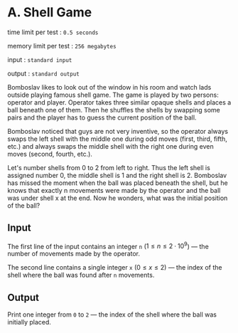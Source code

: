﻿# A. Shell Game

time limit per test : `0.5 seconds`

memory limit per test : `256 megabytes`

input : `standard input`

output : `standard output`

Bomboslav likes to look out of the window in his room and watch lads outside playing famous shell game.
The game is played by two persons: operator and player.
Operator takes three similar opaque shells and places a ball beneath one of them.
Then he shuffles the shells by swapping some pairs and the player has to guess the current position of the ball.

Bomboslav noticed that guys are not very inventive, so the operator always swaps the left shell with the middle one during odd moves (first, third, fifth, etc.) and always swaps the middle shell with the right one during even moves (second, fourth, etc.).

Let's number shells from 0 to 2 from left to right. Thus the left shell is assigned number 0, the middle shell is 1 and the right shell is 2. Bomboslav has missed the moment when the ball was placed beneath the shell, but he knows that exactly n movements were made by the operator and the ball was under shell x at the end. Now he wonders, what was the initial position of the ball?

## Input

The first line of the input contains an integer `n` ($1 \leq n \leq 2·10^{9}$) — the number of movements made by the operator.

The second line contains a single integer `x` ($0 \leq x \leq 2)$ — the index of the shell where the ball was found after `n` movements.

## Output

Print one integer from `0` to `2` — the index of the shell where the ball was initially placed.
